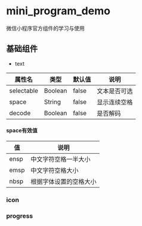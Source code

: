 # mini_program_demo
微信小程序官方组件的学习与使用
## 基础组件
+ text
  
<table>
<thead>
<tr>
<th>属性名</th>
<th>类型</th>
<th>默认值</th>
<th>说明</th>
</tr>
</thead>
<tbody>
<tr>
<td>selectable</td>
<td>Boolean</td>
<td>false</td>
<td>文本是否可选</td>
</tr>
<tr>
<td>space</td>
<td>String</td>
<td>false</td>
<td>显示连续空格</td>
</tr>
<tr>
<td>decode</td>
<td>Boolean</td>
<td>false</td>
<td>是否解码</td>
</tr>
</tbody>
</table>

#### space有效值
<table>
<thead>
<tr>
<th>值</th>
<th>说明</th>
</tr>
</thead>
<tbody>
<tr>
<td>ensp</td>
<td>中文字符空格一半大小</td>
</tr>
<tr>
<td>emsp</td>
<td>中文字符空格大小</td>
</tr>
<tr>
<td>nbsp</td>
<td>根据字体设置的空格大小</td>
</tr>
</tbody>
</table>



### icon
### progress
